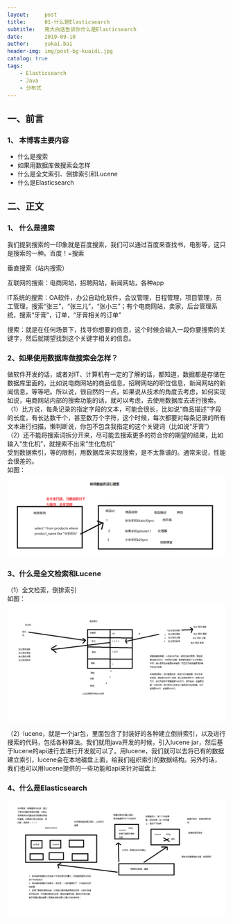 ```yaml
---
layout:     post
title:      01-什么是Elasticsearch
subtitle:   用大白话告诉你什么是Elasticsearch
date:       2019-09-10
author:     yukai.bai
header-img: img/post-bg-kuaidi.jpg
catalog: true
tags:
    - Elasticsearch
    - Java
    - 分布式
---
```


## 一、前言

### 1、 本博客主要内容
* 什么是搜索
* 如果用数据库做搜索会怎样
* 什么是全文索引、倒排索引和Lucene
* 什么是Elasticsearch

## 二、正文

### 1、 什么是搜索
我们提到搜索的一印象就是百度搜索，我们可以通过百度来查找书，电影等，这只是搜索的一种。百度！=搜索  

垂直搜索（站内搜索）  

互联网的搜索：电商网站，招聘网站，新闻网站，各种app  

IT系统的搜索：OA软件，办公自动化软件，会议管理，日程管理，项目管理，员工管理，搜索“张三”，“张三儿”，“张小三”；有个电商网站，卖家，后台管理系统，搜索“牙膏”，订单，“牙膏相关的订单”  

搜索：就是在任何场景下，找寻你想要的信息，这个时候会输入一段你要搜索的关键字，然后就期望找到这个关键字相关的信息。  

### 2、如果使用数据库做搜索会怎样？

做软件开发的话，或者对IT、计算机有一定的了解的话，都知道，数据都是存储在数据库里面的，比如说电商网站的商品信息，招聘网站的职位信息，新闻网站的新闻信息，等等吧。所以说，很自然的一点，如果说从技术的角度去考虑，如何实现如说，电商网站内部的搜索功能的话，就可以考虑，去使用数据库去进行搜索。  
（1）比方说，每条记录的指定字段的文本，可能会很长，比如说“商品描述”字段的长度，有长达数千个，甚至数万个字符，这个时候，每次都要对每条记录的所有文本进行扫描，懒判断说，你包不包含我指定的这个关键词（比如说“牙膏”）  
（2）还不能将搜索词拆分开来，尽可能去搜索更多的符合你的期望的结果，比如输入“生化机”，就搜索不出来“生化危机”  
受到数据索引，等的限制，用数据库来实现搜索，是不太靠谱的。通常来说，性能会很差的。   
如图：![101](img/101.jpg)  

### 3、什么是全文检索和Lucene

（1）全文检索，倒排索引  
如图：![102](img/102.jpg)

（2）lucene，就是一个jar包，里面包含了封装好的各种建立倒排索引，以及进行搜索的代码，包括各种算法。我们就用java开发的时候，引入lucene jar，然后基于lucene的api进行去进行开发就可以了。用lucene，我们就可以去将已有的数据建立索引，lucene会在本地磁盘上面，给我们组织索引的数据结构。另外的话，我们也可以用lucene提供的一些功能和api来针对磁盘上   

### 4、什么是Elasticsearch

![103](img/103.jpg)

